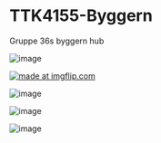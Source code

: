 # TTK4155-Byggern
Gruppe 36s byggern hub

![image](https://user-images.githubusercontent.com/57808408/193207501-9a33012b-65d9-4b84-a684-6d8ff2d18e39.png)

<a href="https://imgflip.com/i/6w1w5u"><img src="https://i.imgflip.com/6w1w5u.jpg" title="made at imgflip.com"/></a>

![image](https://user-images.githubusercontent.com/57808408/195785635-760d3acb-c5de-46f5-938f-94b157081ab7.png)

![image](https://user-images.githubusercontent.com/57808408/197201789-0fb8dd62-3cb3-40ba-a3d9-e28d8286b16f.png)

![image](https://user-images.githubusercontent.com/57808408/198638611-795d75a6-04f0-4b10-a731-d11c1d88f0c3.png)
